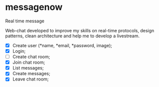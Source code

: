 # messagenow
Real time message

Web-chat developed to improve my skills on real-time protocols, design patterns, clean architecture and help me to develop a livestream.

- [x] Create user (*name, *email, *password, image);
- [x] Login;
- [ ] Create chat room;
- [x] Join chat room;
- [x] List messages;
- [x] Create messages;
- [x] Leave chat room;
